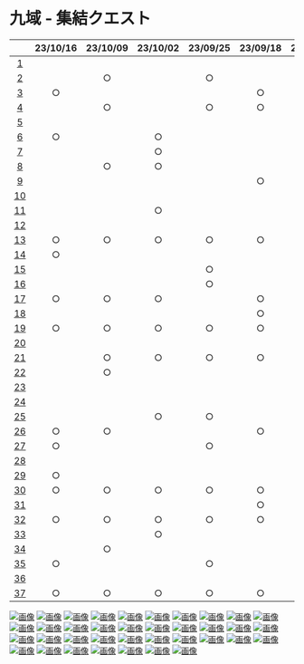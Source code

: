 # 九域 - 集結クエスト

|  | 23/10/16 | 23/10/09 | 23/10/02 | 23/09/25 | 23/09/18 | 23/09/11 | 00/01/00 | 00/01/00 | 00/01/00 |
| :---: | :---: | :---: | :---: | :---: | :---: | :---: | :---: | :---: | :---: |
| [1](img/domain9quest_img001.png) |  |  |  |  |  | ○ |  |  |  |
| [2](img/domain9quest_img002.png) |  | ○ |  | ○ |  |  |  |  |  |
| [3](img/domain9quest_img003.png) | ○ |  |  |  | ○ |  |  |  |  |
| [4](img/domain9quest_img004.png) |  | ○ |  | ○ | ○ | ○ |  |  |  |
| [5](img/domain9quest_img005.png) |  |  |  |  |  |  |  |  |  |
| [6](img/domain9quest_img006.png) | ○ |  | ○ |  |  |  |  |  |  |
| [7](img/domain9quest_img007.png) |  |  | ○ |  |  |  |  |  |  |
| [8](img/domain9quest_img008.png) |  | ○ | ○ |  |  |  |  |  |  |
| [9](img/domain9quest_img009.png) |  |  |  |  | ○ | ○ |  |  |  |
| [10](img/domain9quest_img010.png) |  |  |  |  |  |  |  |  |  |
| [11](img/domain9quest_img011.png) |  |  | ○ |  |  |  |  |  |  |
| [12](img/domain9quest_img012.png) |  |  |  |  |  |  |  |  |  |
| [13](img/domain9quest_img013.png) | ○ | ○ | ○ | ○ | ○ | ○ |  |  |  |
| [14](img/domain9quest_img014.png) | ○ |  |  |  |  |  |  |  |  |
| [15](img/domain9quest_img015.png) |  |  |  | ○ |  |  |  |  |  |
| [16](img/domain9quest_img016.png) |  |  |  | ○ |  |  |  |  |  |
| [17](img/domain9quest_img017.png) | ○ | ○ | ○ |  | ○ | ○ |  |  |  |
| [18](img/domain9quest_img018.png) |  |  |  |  | ○ | ○ |  |  |  |
| [19](img/domain9quest_img019.png) | ○ | ○ | ○ | ○ | ○ | ○ |  |  |  |
| [20](img/domain9quest_img020.png) |  |  |  |  |  | ○ |  |  |  |
| [21](img/domain9quest_img021.png) |  | ○ | ○ | ○ | ○ | ○ |  |  |  |
| [22](img/domain9quest_img022.png) |  | ○ |  |  |  |  |  |  |  |
| [23](img/domain9quest_img023.png) |  |  |  |  |  |  |  |  |  |
| [24](img/domain9quest_img024.png) |  |  |  |  |  |  |  |  |  |
| [25](img/domain9quest_img025.png) |  |  | ○ | ○ |  |  |  |  |  |
| [26](img/domain9quest_img026.png) | ○ | ○ |  |  | ○ | ○ |  |  |  |
| [27](img/domain9quest_img027.png) | ○ |  |  | ○ |  |  |  |  |  |
| [28](img/domain9quest_img028.png) |  |  |  |  |  |  |  |  |  |
| [29](img/domain9quest_img029.png) | ○ |  |  |  |  |  |  |  |  |
| [30](img/domain9quest_img030.png) | ○ | ○ | ○ | ○ | ○ | ○ |  |  |  |
| [31](img/domain9quest_img031.png) |  |  |  |  | ○ |  |  |  |  |
| [32](img/domain9quest_img032.png) | ○ | ○ | ○ | ○ | ○ | ○ |  |  |  |
| [33](img/domain9quest_img033.png) |  |  | ○ |  |  |  |  |  |  |
| [34](img/domain9quest_img034.png) |  | ○ |  |  |  |  |  |  |  |
| [35](img/domain9quest_img035.png) | ○ |  |  | ○ |  |  |  |  |  |
| [36](img/domain9quest_img036.png) |  |  |  |  |  |  |  |  |  |
| [37](img/domain9quest_img037.png) | ○ | ○ | ○ | ○ | ○ | ○ |  |  |  |

[![画像](img/domain9quest_img001.png)](img/domain9quest_img001.png)
[![画像](img/domain9quest_img002.png)](img/domain9quest_img002.png)
[![画像](img/domain9quest_img003.png)](img/domain9quest_img003.png)
[![画像](img/domain9quest_img004.png)](img/domain9quest_img004.png)
[![画像](img/domain9quest_img005.png)](img/domain9quest_img005.png)
[![画像](img/domain9quest_img006.png)](img/domain9quest_img006.png)
[![画像](img/domain9quest_img007.png)](img/domain9quest_img007.png)
[![画像](img/domain9quest_img008.png)](img/domain9quest_img008.png)
[![画像](img/domain9quest_img009.png)](img/domain9quest_img009.png)
[![画像](img/domain9quest_img010.png)](img/domain9quest_img010.png)
[![画像](img/domain9quest_img011.png)](img/domain9quest_img011.png)
[![画像](img/domain9quest_img012.png)](img/domain9quest_img012.png)
[![画像](img/domain9quest_img013.png)](img/domain9quest_img013.png)
[![画像](img/domain9quest_img014.png)](img/domain9quest_img014.png)
[![画像](img/domain9quest_img015.png)](img/domain9quest_img015.png)
[![画像](img/domain9quest_img016.png)](img/domain9quest_img016.png)
[![画像](img/domain9quest_img017.png)](img/domain9quest_img017.png)
[![画像](img/domain9quest_img018.png)](img/domain9quest_img018.png)
[![画像](img/domain9quest_img019.png)](img/domain9quest_img019.png)
[![画像](img/domain9quest_img020.png)](img/domain9quest_img020.png)
[![画像](img/domain9quest_img021.png)](img/domain9quest_img021.png)
[![画像](img/domain9quest_img022.png)](img/domain9quest_img022.png)
[![画像](img/domain9quest_img023.png)](img/domain9quest_img023.png)
[![画像](img/domain9quest_img024.png)](img/domain9quest_img024.png)
[![画像](img/domain9quest_img025.png)](img/domain9quest_img025.png)
[![画像](img/domain9quest_img026.png)](img/domain9quest_img026.png)
[![画像](img/domain9quest_img027.png)](img/domain9quest_img027.png)
[![画像](img/domain9quest_img028.png)](img/domain9quest_img028.png)
[![画像](img/domain9quest_img029.png)](img/domain9quest_img029.png)
[![画像](img/domain9quest_img030.png)](img/domain9quest_img030.png)
[![画像](img/domain9quest_img031.png)](img/domain9quest_img031.png)
[![画像](img/domain9quest_img032.png)](img/domain9quest_img032.png)
[![画像](img/domain9quest_img033.png)](img/domain9quest_img033.png)
[![画像](img/domain9quest_img034.png)](img/domain9quest_img034.png)
[![画像](img/domain9quest_img035.png)](img/domain9quest_img035.png)
[![画像](img/domain9quest_img036.png)](img/domain9quest_img036.png)
[![画像](img/domain9quest_img037.png)](img/domain9quest_img037.png)
